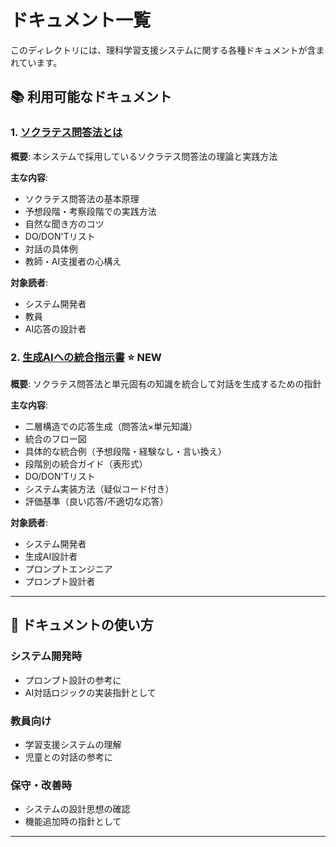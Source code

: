 # ドキュメント一覧

このディレクトリには、理科学習支援システムに関する各種ドキュメントが含まれています。

## 📚 利用可能なドキュメント

### 1. [ソクラテス問答法とは](./ソクラテス問答法とは.md)
**概要**: 本システムで採用しているソクラテス問答法の理論と実践方法

**主な内容**:
- ソクラテス問答法の基本原理
- 予想段階・考察段階での実践方法
- 自然な聞き方のコツ
- DO/DON'Tリスト
- 対話の具体例
- 教師・AI支援者の心構え

**対象読者**:
- システム開発者
- 教員
- AI応答の設計者

### 2. [生成AIへの統合指示書](./生成AIへの統合指示書.md) ⭐ NEW
**概要**: ソクラテス問答法と単元固有の知識を統合して対話を生成するための指針

**主な内容**:
- 二層構造での応答生成（問答法×単元知識）
- 統合のフロー図
- 具体的な統合例（予想段階・経験なし・言い換え）
- 段階別の統合ガイド（表形式）
- DO/DON'Tリスト
- システム実装方法（疑似コード付き）
- 評価基準（良い応答/不適切な応答）

**対象読者**:
- システム開発者
- 生成AI設計者
- プロンプトエンジニア
- プロンプト設計者

---

## 🎯 ドキュメントの使い方

### システム開発時
- プロンプト設計の参考に
- AI対話ロジックの実装指針として

### 教員向け
- 学習支援システムの理解
- 児童との対話の参考に

### 保守・改善時
- システムの設計思想の確認
- 機能追加時の指針として

---

